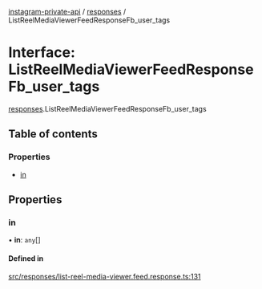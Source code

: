 [instagram-private-api](../../README.md) / [responses](../../modules/responses.md) / ListReelMediaViewerFeedResponseFb_user_tags

# Interface: ListReelMediaViewerFeedResponseFb\_user\_tags

[responses](../../modules/responses.md).ListReelMediaViewerFeedResponseFb_user_tags

## Table of contents

### Properties

- [in](ListReelMediaViewerFeedResponseFb_user_tags.md#in)

## Properties

### in

• **in**: `any`[]

#### Defined in

[src/responses/list-reel-media-viewer.feed.response.ts:131](https://github.com/Nerixyz/instagram-private-api/blob/b3351b9/src/responses/list-reel-media-viewer.feed.response.ts#L131)
